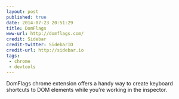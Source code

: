 ```yaml
---
layout: post
published: true
date: 2014-07-23 20:51:29
title: DomFlags
www-url: http://domflags.com/
credit: Sidebar
credit-twitter: SidebarIO
credit-url: http://sidebar.io
tags:
 - chrome
 - devtools
---
```


DomFlags chrome extension offers a handy way to create keyboard shortcuts to DOM elements while you're working in the inspector.